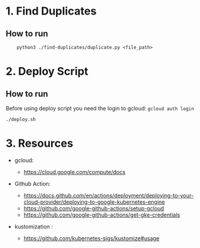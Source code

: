 # 1. Find Duplicates
## How to run
```
    python3 ./find-duplicates/duplicate.py <file_path>
```

# 2. Deploy Script
## How to run
Before using deploy script you need the login to gcloud: 
`gcloud auth login`

```
./deploy.sh
```

# 3. Resources
* gcloud: 
  - https://cloud.google.com/compute/docs
* Github Action: 
  - https://docs.github.com/en/actions/deployment/deploying-to-your-cloud-provider/deploying-to-google-kubernetes-engine
  - https://github.com/google-github-actions/setup-gcloud
  - https://github.com/google-github-actions/get-gke-credentials  

* kustomization :
  - https://github.com/kubernetes-sigs/kustomize#usage
